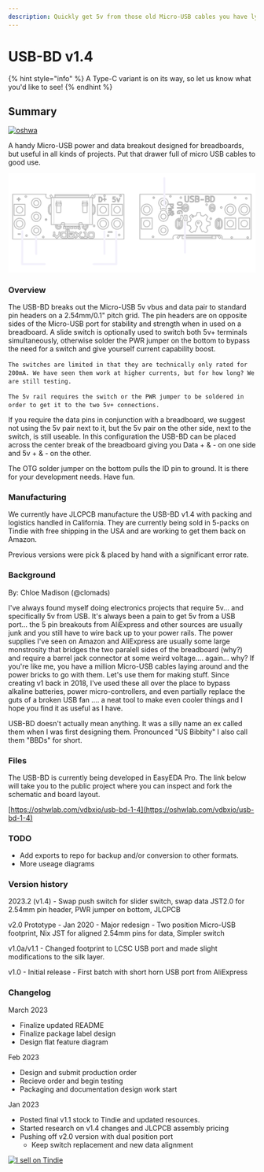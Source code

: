 ```yaml
---
description: Quickly get 5v from those old Micro-USB cables you have lying around.
---
```


# USB-BD v1.4

{% hint style="info" %}
A Type-C variant is on its way, so let us know what you'd like to see!
{% endhint %}

## Summary

[![oshwa](https://img.shields.io/badge/US000128-OSHWA-blue?style=for-the-badge)](https://certification.oshwa.org/us000128.html)

A handy Micro-USB power and data breakout designed for breadboards, but useful in all kinds of projects. Put that drawer full of micro USB cables to good use.

![Features & Pin-Out Overview](https://raw.githubusercontent.com/vdbxio/USB-BD/master/git-docs-features-dark.png)

### Overview

The USB-BD breaks out the Micro-USB 5v vbus and data pair to standard pin headers on a 2.54mm/0.1" pitch grid. The pin headers are on opposite sides of the Micro-USB port for stability and strength when in used on a breadboard. A slide switch is optionally used to switch both 5v+ terminals simultaneously, otherwise solder the PWR jumper on the bottom to bypass the need for a switch and give yourself current capability boost.

`The switches are limited in that they are technically only rated for 200mA. We have seen them work at higher currents, but for how long? We are still testing.`

`The 5v rail requires the switch or the PWR jumper to be soldered in order to get it to the two 5v+ connections.`

If you require the data pins in conjunction with a breadboard, we suggest not using the 5v pair next to it, but the 5v pair on the other side, next to the switch, is still useable. In this configuration the USB-BD can be placed across the center break of the breadboard giving you Data + & - on one side and 5v + & - on the other.

The OTG solder jumper on the bottom pulls the ID pin to ground. It is there for your development needs. Have fun.



### Manufacturing

We currently have JLCPCB manufacture the USB-BD v1.4 with packing and logistics handled in California. They are currently being sold in 5-packs on Tindie with free shipping in the USA and are working to get them back on Amazon.

Previous versions were pick & placed by hand with a significant error rate.

### Background

By: Chloe Madison (@clomads)

I've always found myself doing electronics projects that require 5v... and specifically 5v from USB. It's always been a pain to get 5v from a USB port... the 5 pin breakouts from AliExpress and other sources are usually junk and you still have to wire back up to your power rails. The power supplies I've seen on Amazon and AliExpress are usually some large monstrosity that bridges the two paralell sides of the breadboard (why?) and require a barrel jack connector at some weird voltage.... again... why? If you're like me, you have a million Micro-USB cables laying around and the power bricks to go with them. Let's use them for making stuff. Since creating v1 back in 2018, I've used these all over the place to bypass alkaline batteries, power micro-controllers, and even partially replace the guts of a broken USB fan .... a neat tool to make even cooler things and I hope you find it as useful as I have.

USB-BD doesn't actually mean anything. It was a silly name an ex called them when I was first designing them. Pronounced "US Bibbity" I also call them "BBDs" for short.

### Files

The USB-BD is currently being developed in EasyEDA Pro. The link below will take you to the public project where you can inspect and fork the schematic and board layout.

[https://oshwlab.com/vdbxio/usb-bd-1-4](https://oshwlab.com/vdbxio/usb-bd-1-4)

### TODO

* Add exports to repo for backup and/or conversion to other formats.
* More useage diagrams

### Version history

2023.2 (v1.4) - Swap push switch for slider switch, swap data JST2.0 for 2.54mm pin header, PWR jumper on bottom, JLCPCB

v2.0 Prototype - Jan 2020 - Major redesign - Two position Micro-USB footprint, Nix JST for aligned 2.54mm pins for data, Simpler switch

v1.0a/v1.1 - Changed footprint to LCSC USB port and made slight modifications to the silk layer.

v1.0 - Initial release - First batch with short horn USB port from AliExpress

### Changelog

March 2023

* Finalize updated README
* Finalize package label design
* Design flat feature diagram

Feb 2023

* Design and submit production order
* Recieve order and begin testing
* Packaging and documentation design work start

Jan 2023

* Posted final v1.1 stock to Tindie and updated resources.
* Started research on v1.4 changes and JLCPCB assembly pricing
* Pushing off v2.0 version with dual position port
  * Keep switch replacement and new data alignment

[![I sell on Tindie](https://d2ss6ovg47m0r5.cloudfront.net/badges/tindie-smalls.png)](https://www.tindie.com/stores/vdbxio/?ref=offsite\_badges\&utm\_source=sellers\_clomads\&utm\_medium=badges\&utm\_campaign=badge\_small)
